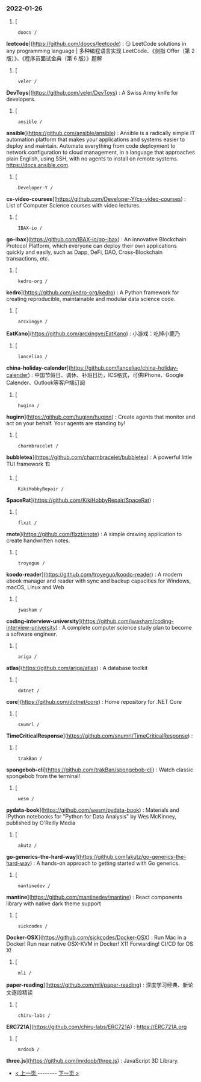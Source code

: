 ### 2022-01-26 
1. [
    

        doocs /
**leetcode**](https://github.com/doocs/leetcode) : 😏 LeetCode solutions in any programming language | 多种编程语言实现 LeetCode、《剑指 Offer（第 2 版）》、《程序员面试金典（第 6 版）》题解
1. [
    

        veler /
**DevToys**](https://github.com/veler/DevToys) : A Swiss Army knife for developers.
1. [
    

        ansible /
**ansible**](https://github.com/ansible/ansible) : Ansible is a radically simple IT automation platform that makes your applications and systems easier to deploy and maintain. Automate everything from code deployment to network configuration to cloud management, in a language that approaches plain English, using SSH, with no agents to install on remote systems. https://docs.ansible.com.
1. [
    

        Developer-Y /
**cs-video-courses**](https://github.com/Developer-Y/cs-video-courses) : List of Computer Science courses with video lectures.
1. [
    

        IBAX-io /
**go-ibax**](https://github.com/IBAX-io/go-ibax) : An innovative Blockchain Protocol Platform, which everyone can deploy their own applications quickly and easily, such as Dapp, DeFi, DAO, Cross-Blockchain transactions, etc.
1. [
    

        kedro-org /
**kedro**](https://github.com/kedro-org/kedro) : A Python framework for creating reproducible, maintainable and modular data science code.
1. [
    

        arcxingye /
**EatKano**](https://github.com/arcxingye/EatKano) : 小游戏：吃掉小鹿乃
1. [
    

        lanceliao /
**china-holiday-calender**](https://github.com/lanceliao/china-holiday-calender) : 中国节假日、调休、补班日历，ICS格式，可供IPhone、Google Calender、Outlook等客户端订阅
1. [
    

        huginn /
**huginn**](https://github.com/huginn/huginn) : Create agents that monitor and act on your behalf. Your agents are standing by!
1. [
    

        charmbracelet /
**bubbletea**](https://github.com/charmbracelet/bubbletea) : A powerful little TUI framework 🏗
1. [
    

        KikiHobbyRepair /
**SpaceRat**](https://github.com/KikiHobbyRepair/SpaceRat) : 
1. [
    

        flxzt /
**rnote**](https://github.com/flxzt/rnote) : A simple drawing application to create handwritten notes.
1. [
    

        troyeguo /
**koodo-reader**](https://github.com/troyeguo/koodo-reader) : A modern ebook manager and reader with sync and backup capacities for Windows, macOS, Linux and Web
1. [
    

        jwasham /
**coding-interview-university**](https://github.com/jwasham/coding-interview-university) : A complete computer science study plan to become a software engineer.
1. [
    

        ariga /
**atlas**](https://github.com/ariga/atlas) : A database toolkit
1. [
    

        dotnet /
**core**](https://github.com/dotnet/core) : Home repository for .NET Core
1. [
    

        snumrl /
**TimeCriticalResponse**](https://github.com/snumrl/TimeCriticalResponse) : 
1. [
    

        trakBan /
**spongebob-cli**](https://github.com/trakBan/spongebob-cli) : Watch classic spongebob from the terminal!
1. [
    

        wesm /
**pydata-book**](https://github.com/wesm/pydata-book) : Materials and IPython notebooks for "Python for Data Analysis" by Wes McKinney, published by O'Reilly Media
1. [
    

        akutz /
**go-generics-the-hard-way**](https://github.com/akutz/go-generics-the-hard-way) : A hands-on approach to getting started with Go generics.
1. [
    

        mantinedev /
**mantine**](https://github.com/mantinedev/mantine) : React components library with native dark theme support
1. [
    

        sickcodes /
**Docker-OSX**](https://github.com/sickcodes/Docker-OSX) : Run Mac in a Docker! Run near native OSX-KVM in Docker! X11 Forwarding! CI/CD for OS X!
1. [
    

        mli /
**paper-reading**](https://github.com/mli/paper-reading) : 深度学习经典、新论文逐段精读
1. [
    

        chiru-labs /
**ERC721A**](https://github.com/chiru-labs/ERC721A) : https://ERC721A.org
1. [
    

        mrdoob /
**three.js**](https://github.com/mrdoob/three.js) : JavaScript 3D Library. 

- [ < 上一页 ](https://github.com/able8/github-trending-daily-record/blob/master/2022-01-25.md) -------- [ 下一页 > ](https://github.com/able8/github-trending-daily-record/blob/master/2022-01-27.md)
